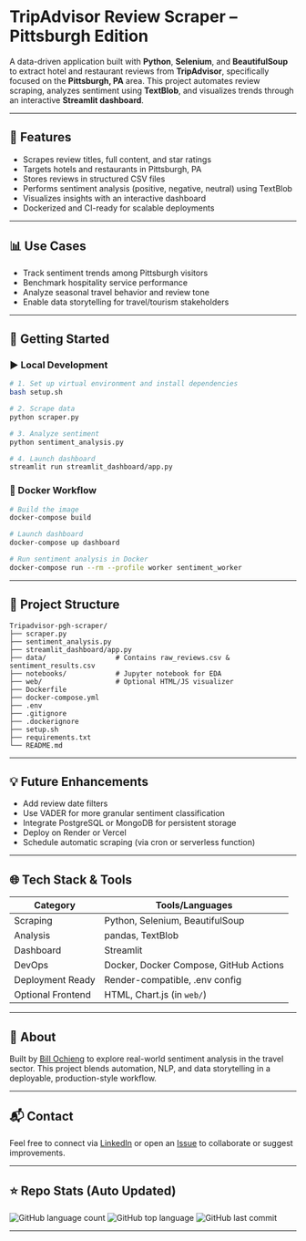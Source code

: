 # TripAdvisor Review Scraper – Pittsburgh Edition

A data-driven application built with **Python**, **Selenium**, and **BeautifulSoup** to extract hotel and restaurant reviews from **TripAdvisor**, specifically focused on the **Pittsburgh, PA** area. This project automates review scraping, analyzes sentiment using **TextBlob**, and visualizes trends through an interactive **Streamlit dashboard**.

---

## 🔧 Features
- Scrapes review titles, full content, and star ratings
- Targets hotels and restaurants in Pittsburgh, PA
- Stores reviews in structured CSV files
- Performs sentiment analysis (positive, negative, neutral) using TextBlob
- Visualizes insights with an interactive dashboard
- Dockerized and CI-ready for scalable deployments

---

## 📊 Use Cases
- Track sentiment trends among Pittsburgh visitors
- Benchmark hospitality service performance
- Analyze seasonal travel behavior and review tone
- Enable data storytelling for travel/tourism stakeholders

---

## 🚀 Getting Started

### ▶️ Local Development
```bash
# 1. Set up virtual environment and install dependencies
bash setup.sh

# 2. Scrape data
python scraper.py

# 3. Analyze sentiment
python sentiment_analysis.py

# 4. Launch dashboard
streamlit run streamlit_dashboard/app.py
```

### 🐳 Docker Workflow
```bash
# Build the image
docker-compose build

# Launch dashboard
docker-compose up dashboard

# Run sentiment analysis in Docker
docker-compose run --rm --profile worker sentiment_worker
```

---

## 📁 Project Structure
```
Tripadvisor-pgh-scraper/
├── scraper.py
├── sentiment_analysis.py
├── streamlit_dashboard/app.py
├── data/                 # Contains raw_reviews.csv & sentiment_results.csv
├── notebooks/            # Jupyter notebook for EDA
├── web/                  # Optional HTML/JS visualizer
├── Dockerfile
├── docker-compose.yml
├── .env
├── .gitignore
├── .dockerignore
├── setup.sh
├── requirements.txt
└── README.md
```

---

## 💡 Future Enhancements
- Add review date filters
- Use VADER for more granular sentiment classification
- Integrate PostgreSQL or MongoDB for persistent storage
- Deploy on Render or Vercel
- Schedule automatic scraping (via cron or serverless function)

---

## 🌐 Tech Stack & Tools
| Category           | Tools/Languages               |
|-------------------|-------------------------------|
| Scraping          | Python, Selenium, BeautifulSoup |
| Analysis          | pandas, TextBlob              |
| Dashboard         | Streamlit                     |
| DevOps            | Docker, Docker Compose, GitHub Actions |
| Deployment Ready  | Render-compatible, .env config |
| Optional Frontend | HTML, Chart.js (in `web/`)    |

---

## 👥 About
Built by [Bill Ochieng](https://github.com/BillOchieng) to explore real-world sentiment analysis in the travel sector. This project blends automation, NLP, and data storytelling in a deployable, production-style workflow.

---

## 📬 Contact
Feel free to connect via [LinkedIn](https://linkedin.com/in/) or open an [Issue](https://github.com/BillOchieng/Tripadvisor-pgh-scraper/issues) to collaborate or suggest improvements.

---

## ⭐ Repo Stats (Auto Updated)
![GitHub language count](https://img.shields.io/github/languages/count/BillOchieng/Tripadvisor-pgh-scraper)
![GitHub top language](https://img.shields.io/github/languages/top/BillOchieng/Tripadvisor-pgh-scraper)
![GitHub last commit](https://img.shields.io/github/last-commit/BillOchieng/Tripadvisor-pgh-scraper)

---
